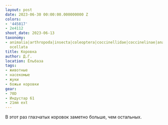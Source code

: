 ```yaml
---
layout: post
date: 2023-06-30 00:00:00.000000000 Z
colors:
- '445817'
- 2e4112
shoot_date: 2023-06-13
taxonomy:
- animalia|arthropoda|insecta|coleoptera|coccinellidae|coccinelinae|anatis|anatis
  ocellata
title: Коровка
author: Д.Г.
location: Ёльбаза
tags:
- животные
- насекомые
- жуки
- божьи коровки
gear:
- 70D
- Индустар 61
- 21mm ext
---
```

В этот раз глазчатых коровок заметно больше, чем остальных.

